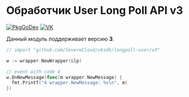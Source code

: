 # Обработчик User Long Poll API v3

[![PkgGoDev](https://pkg.go.dev/badge/github.com/SevereCloud/vksdk/longpoll-user/v3)](https://pkg.go.dev/github.com/SevereCloud/vksdk/longpoll-user/v3)
[![VK](https://img.shields.io/badge/developers-%234a76a8.svg?logo=VK&logoColor=white)](https://vk.com/dev/using_longpoll)

Данный модуль поддерживает версию **3**.

```go
// import "github.com/SevereCloud/vksdk/longpoll-user/v3"

w := wrapper.NewWrapper(&lp)

// event with code 4
w.OnNewMessage(func(m wrapper.NewMessage) {
  fmt.Printf("4 wrapper.NewMessage: %v\n", m)
})
```
